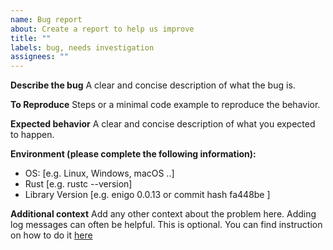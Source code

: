 ```yaml
---
name: Bug report
about: Create a report to help us improve
title: ""
labels: bug, needs investigation
assignees: ""
---
```


**Describe the bug**
A clear and concise description of what the bug is.

**To Reproduce**
Steps or a minimal code example to reproduce the behavior.

**Expected behavior**
A clear and concise description of what you expected to happen.

**Environment (please complete the following information):**

- OS: [e.g. Linux, Windows, macOS ..]
- Rust [e.g. rustc --version]
- Library Version [e.g. enigo 0.0.13 or commit hash fa448be ]

**Additional context**
Add any other context about the problem here.
Adding log messages can often be helpful. This is optional. You can find instruction on how to do it [here](../../DEBUGGING.md)